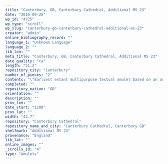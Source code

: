 ```yaml
---
title: "Canterbury, GB, Canterbury Cathedral, Additional MS 23"
date: "2016-09-28"
wp_id: "4725"
wp_type: "scroll"
wp_slug: "canterbury-gb-canterbury-cathedral-additional-ms-23"
creator: "admin"
online_bibliography_record: ""
language_1: "Unknown Language"
language_2: ""
lib_lon: ""
meta_title: "Canterbury, GB, Canterbury Cathedral, Additional MS 23"
date_quality: "ca"
length: "51.2"
repository_city: "Canterbury"
number_of_pieces: "2"
contents: "\"Earliest extant multipurpose textual amulet based on an amalgamation of old and new magic.\" (Skemer, p. 199)"
completed: ""
repository_nation: "GB"
orientation: ""
description: ""
prov_lon: ""
date_start: "1200"
prov_lat: ""
width: "42.7"
repository: "Canterbury Cathedral"
repository_name_and_city: "Canterbury Cathedral, Canterbury GB"
shelfmark: "Additional MS 23"
provenance: "England"
lib_lat: ""
online_images: ""
_scrolls_id: "4"
type: "Amulets"
---
```




